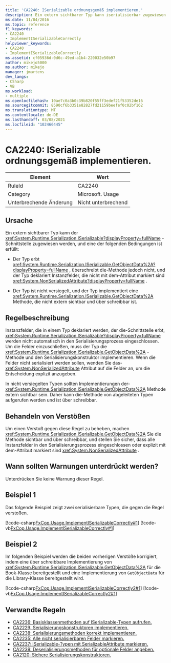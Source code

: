 ```yaml
---
title: 'CA2240: ISerializable ordnungsgemäß implementieren.'
description: Ein extern sichtbarer Typ kann iserialisierbar zugewiesen werden, und entweder erbt der Typ, aber überschreibt "GetObjectData" nicht, und der Typ deklariert Instanzfelder, die nicht mit dem System. NonSerializedAttribute-Attribut gekennzeichnet sind. oder der Typ ist nicht versiegelt, und der Typ implementiert eine GetObjectData-Methode, die nicht extern sichtbar und über schreibbar ist.
ms.date: 11/04/2016
ms.topic: reference
f1_keywords:
- CA2240
- ImplementISerializableCorrectly
helpviewer_keywords:
- CA2240
- ImplementISerializableCorrectly
ms.assetid: cf05936d-0d6c-49ed-a1b4-220032e50b97
author: mikejo5000
ms.author: mikejo
manager: jmartens
dev_langs:
- CSharp
- VB
ms.workload:
- multiple
ms.openlocfilehash: 10ae7c0a3b0c39b820f55ff3edef21f53352de16
ms.sourcegitcommit: 8590cf6b3351e82827fd21159beefef0c02bf162
ms.translationtype: MT
ms.contentlocale: de-DE
ms.lasthandoff: 03/08/2021
ms.locfileid: "102466445"
---
```

# <a name="ca2240-implement-iserializable-correctly"></a>CA2240: ISerializable ordnungsgemäß implementieren.

|Element|Wert|
|-|-|
|RuleId|CA2240|
|Category|Microsoft. Usage|
|Unterbrechende Änderung|Nicht unterbrechend|

## <a name="cause"></a>Ursache

Ein extern sichtbarer Typ kann der <xref:System.Runtime.Serialization.ISerializable?displayProperty=fullName> -Schnittstelle zugewiesen werden, und eine der folgenden Bedingungen ist erfüllt:

- Der Typ erbt <xref:System.Runtime.Serialization.ISerializable.GetObjectData%2A?displayProperty=fullName> , überschreibt die-Methode jedoch nicht, und der Typ deklariert Instanzfelder, die nicht mit dem-Attribut markiert sind <xref:System.NonSerializedAttribute?displayProperty=fullName> .

- Der Typ ist nicht versiegelt, und der Typ implementiert eine <xref:System.Runtime.Serialization.ISerializable.GetObjectData%2A> Methode, die nicht extern sichtbar und über schreibbar ist.

## <a name="rule-description"></a>Regelbeschreibung
Instanzfelder, die in einem Typ deklariert werden, der die-Schnittstelle erbt, <xref:System.Runtime.Serialization.ISerializable?displayProperty=fullName> werden nicht automatisch in den Serialisierungsprozess eingeschlossen. Um die Felder einzuschließen, muss der Typ die <xref:System.Runtime.Serialization.ISerializable.GetObjectData%2A> -Methode und den Serialisierungskonstruktor implementieren. Wenn die Felder nicht serialisiert werden sollen, wenden Sie das- <xref:System.NonSerializedAttribute> Attribut auf die Felder an, um die Entscheidung explizit anzugeben.

In nicht versiegelten Typen sollten Implementierungen der- <xref:System.Runtime.Serialization.ISerializable.GetObjectData%2A> Methode extern sichtbar sein. Daher kann die-Methode von abgeleiteten Typen aufgerufen werden und ist über schreibbar.

## <a name="how-to-fix-violations"></a>Behandeln von Verstößen
Um einen Verstoß gegen diese Regel zu beheben, machen <xref:System.Runtime.Serialization.ISerializable.GetObjectData%2A> Sie die Methode sichtbar und über schreibbar, und stellen Sie sicher, dass alle Instanzfelder in den Serialisierungsprozess eingeschlossen oder explizit mit dem-Attribut markiert sind <xref:System.NonSerializedAttribute> .

## <a name="when-to-suppress-warnings"></a>Wann sollten Warnungen unterdrückt werden?
Unterdrücken Sie keine Warnung dieser Regel.

## <a name="example-1"></a>Beispiel 1
Das folgende Beispiel zeigt zwei serialisierbare Typen, die gegen die Regel verstoßen.

[!code-csharp[FxCop.Usage.ImplementISerializableCorrectly#1](../code-quality/codesnippet/CSharp/ca2240-implement-iserializable-correctly_1.cs)]
[!code-vb[FxCop.Usage.ImplementISerializableCorrectly#1](../code-quality/codesnippet/VisualBasic/ca2240-implement-iserializable-correctly_1.vb)]

## <a name="example-2"></a>Beispiel 2
Im folgenden Beispiel werden die beiden vorherigen Verstöße korrigiert, indem eine über schreibbare Implementierung von <xref:System.Runtime.Serialization.ISerializable.GetObjectData%2A> für die Book-Klasse bereitgestellt und eine Implementierung von `GetObjectData` für die Library-Klasse bereitgestellt wird.

[!code-csharp[FxCop.Usage.ImplementISerializableCorrectly2#1](../code-quality/codesnippet/CSharp/ca2240-implement-iserializable-correctly_2.cs)]
[!code-vb[FxCop.Usage.ImplementISerializableCorrectly2#1](../code-quality/codesnippet/VisualBasic/ca2240-implement-iserializable-correctly_2.vb)]

## <a name="related-rules"></a>Verwandte Regeln

- [CA2236: Basisklassenmethoden auf ISerializable-Typen aufrufen.](../code-quality/ca2236.md)
- [CA2229: Serialisierungskonstruktoren implementieren.](/dotnet/fundamentals/code-analysis/quality-rules/ca2229)
- [CA2238: Serialisierungsmethoden korrekt implementieren.](../code-quality/ca2238.md)
- [CA2235: Alle nicht serialisierbaren Felder markieren.](/dotnet/fundamentals/code-analysis/quality-rules/ca2235)
- [CA2237: ISerializable-Typen mit SerializableAttribute markieren.](/dotnet/fundamentals/code-analysis/quality-rules/ca2237)
- [CA2239: Deserialisierungsmethoden für optionale Felder angeben.](../code-quality/ca2239.md)
- [CA2120: Sichere Serialisierungskonstruktoren.](../code-quality/ca2120.md)
